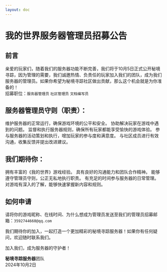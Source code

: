 ```yaml
---
layout: doc
---
```


# 我的世界服务器管理员招募公告

## 前言

亲爱的玩家们，随着我们的服务器功能不断完善，我们将于10月5日正式公开秘境寻踪，因为管理的需要，我们诚邀热情、负责任的玩家加入我们的团队，成为我们服务器的管理员。如果你希望为秘境寻踪社区做出贡献，那么这个机会就是为你准备的！<br>
招募职位：```服务器管理员``` ```社区管理员``` ```文档编写员```

## 服务器管理员守则（职责）：

维护服务器的正常运行，确保游戏环境的公平和安全。
协助解决玩家在游戏中遇到的问题。
监督和执行服务器规则，确保所有玩家都能享受愉快的游戏体验。
参与服务器的活动策划和执行，增加玩家的参与度和满意度。
与社区成员进行有效沟通，收集反馈并提出改进建议。

## 我们期待你：

拥有丰富的《我的世界》游戏经验。
具有良好的沟通能力和团队合作精神。
能够遵守管理员守则，公正无私地执行职责。
有充足的时间参与服务器的日常管理。
对游戏有深入的了解，能够快速掌握新内容和规则。

## 如何申请

请将你的游戏昵称、在线时间、为什么想成为管理员发送至我们的管理员招募邮箱：```3592744660@qq.com```

我们期待你的加入，一起打造一个更加精彩的秘境寻踪服务器！如果你有任何疑问，欢迎随时联系我们。

加入我们，成为服务器的守护者！

**秘境寻踪服务器**团队
<br>2024年10月2日